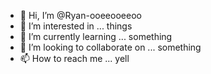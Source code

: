 - 👋 Hi, I’m @Ryan-ooeeooeeoo
- 👀 I’m interested in ... things
- 🌱 I’m currently learning ... something
- 💞️ I’m looking to collaborate on ... something
- 📫 How to reach me ... yell

<!---
Ryan-ooeeooeeoo/Ryan-ooeeooeeoo is a ✨ special ✨ repository because its `README.md` (this file) appears on your GitHub profile.
You can click the Preview link to take a look at your changes.
--->
